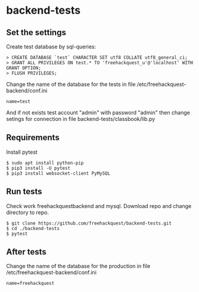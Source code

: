 # backend-tests

## Set the settings

Create test database by sql-queries:

	> CREATE DATABASE `test` CHARACTER SET utf8 COLLATE utf8_general_ci;
	> GRANT ALL PRIVILEGES ON test.* TO 'freehackquest_u'@'localhost' WITH GRANT OPTION;
	> FLUSH PRIVILEGES;

Change the name of the database for the tests in file /etc/freehackquest-backend/conf.ini

	name=test

And if not exists test account "admin" with password "admin" then change setings for connection in file backend-tests/classbook/lib.py

## Requirements

Install pytest

	$ sudo apt install python-pip
	$ pip3 install -U pytest
	$ pip3 install websocket-client PyMySQL

## Run tests

Check work freehackquestbackend and mysql.
Download repo and change directory to repo.

	$ git clone https://github.com/freehackquest/backend-tests.git
	$ cd ./backend-tests
	$ pytest

## After tests

Change the name of the database for the production in file /etc/freehackquest-backend/conf.ini

	name=freehackquest